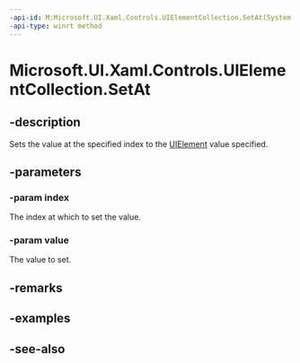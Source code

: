 ```yaml
---
-api-id: M:Microsoft.UI.Xaml.Controls.UIElementCollection.SetAt(System.UInt32,Microsoft.UI.Xaml.UIElement)
-api-type: winrt method
---
```


<!-- Method syntax
public void SetAt(System.UInt32 index, Windows.UI.Xaml.UIElement value)
-->

# Microsoft.UI.Xaml.Controls.UIElementCollection.SetAt

## -description
Sets the value at the specified index to the [UIElement](../microsoft.ui.xaml/uielement.md) value specified.

## -parameters
### -param index
The index at which to set the value.

### -param value
The value to set.

## -remarks

## -examples

## -see-also
